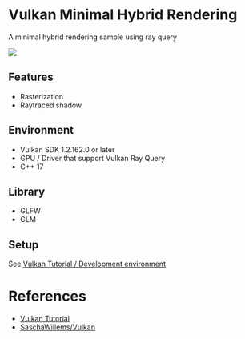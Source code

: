 # Vulkan Minimal Hybrid Rendering

A minimal hybrid rendering sample using ray query

![](https://user-images.githubusercontent.com/30839669/127963548-6fe937f0-3739-402e-ac3c-5e3fe6468266.png)

## Features

- Rasterization
- Raytraced shadow

## Environment

- Vulkan SDK 1.2.162.0 or later
- GPU / Driver that support Vulkan Ray Query
- C++ 17

## Library
- GLFW
- GLM

## Setup

See [Vulkan Tutorial / Development environment](https://vulkan-tutorial.com/Development_environment)

# References

-   [Vulkan Tutorial](https://vulkan-tutorial.com/)
-   [SaschaWillems/Vulkan](https://github.com/SaschaWillems/Vulkan)
